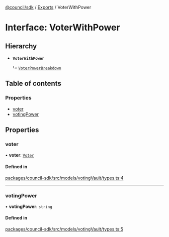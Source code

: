 [@council/sdk](../README.md) / [Exports](../modules.md) / VoterWithPower

# Interface: VoterWithPower

## Hierarchy

- **`VoterWithPower`**

  ↳ [`VoterPowerBreakdown`](VoterPowerBreakdown.md)

## Table of contents

### Properties

- [voter](VoterWithPower.md#voter)
- [votingPower](VoterWithPower.md#votingpower)

## Properties

### voter

• **voter**: [`Voter`](../classes/Voter.md)

#### Defined in

[packages/council-sdk/src/models/votingVault/types.ts:4](https://github.com/element-fi/council-monorepo/blob/8fd0879/packages/council-sdk/src/models/votingVault/types.ts#L4)

___

### votingPower

• **votingPower**: `string`

#### Defined in

[packages/council-sdk/src/models/votingVault/types.ts:5](https://github.com/element-fi/council-monorepo/blob/8fd0879/packages/council-sdk/src/models/votingVault/types.ts#L5)
